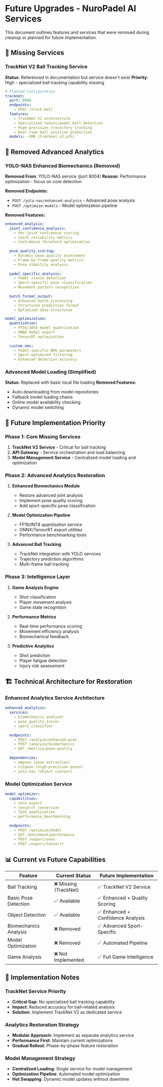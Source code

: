 # Future Upgrades - NuroPadel AI Services

This document outlines features and services that were removed during cleanup or planned for future implementation.

## 🎯 Missing Services

### TrackNet V2 Ball Tracking Service
**Status**: Referenced in documentation but service doesn't exist
**Priority**: High - specialized ball tracking capability missing

```yaml
# Planned Configuration
tracknet:
  port: 8008
  endpoints:
    - POST /track-ball
  features:
    - TrackNet V2 architecture
    - Specialized tennis/padel ball detection
    - High-precision trajectory tracking
    - Real-time ball position prediction
  models: ~3MB (tracknet_v2.pth)
```

## 🧠 Removed Advanced Analytics

### YOLO-NAS Enhanced Biomechanics (Removed)
**Removed From**: YOLO-NAS service (port 8004)
**Reason**: Performance optimization - focus on core detection

**Removed Endpoints:**
- `POST /yolo-nas/enhanced-analysis` - Advanced pose analysis
- `POST /optimize-models` - Model optimization pipeline

**Removed Features:**
```yaml
enhanced_analysis:
  joint_confidence_analysis:
    - Per-joint confidence scoring
    - Joint reliability metrics
    - Confidence threshold optimization
  
  pose_quality_scoring:
    - Dynamic pose quality assessment
    - Frame-by-frame quality metrics
    - Pose stability analysis
  
  padel_specific_analysis:
    - Padel stance detection
    - Sport-specific pose classification
    - Movement pattern recognition
  
  batch_format_output:
    - Enhanced batch processing
    - Structured prediction format
    - Optimized data structures

model_optimization:
  quantization:
    - FP16/INT8 model quantization
    - ONNX model export
    - TensorRT optimization
  
  custom_nms:
    - Padel-specific NMS parameters
    - Sport-optimized filtering
    - Enhanced detection accuracy
```

### Advanced Model Loading (Simplified)
**Status**: Replaced with basic local file loading
**Removed Features:**
- Auto-downloading from model repositories
- Fallback model loading chains
- Online model availability checking
- Dynamic model switching

## 🚀 Future Implementation Priority

### Phase 1: Core Missing Services
1. **TrackNet V2 Service** - Critical for ball tracking
2. **API Gateway** - Service orchestration and load balancing
3. **Model Management Service** - Centralized model loading and optimization

### Phase 2: Advanced Analytics Restoration
1. **Enhanced Biomechanics Module**
   - Restore advanced joint analysis
   - Implement pose quality scoring
   - Add sport-specific pose classification

2. **Model Optimization Pipeline**
   - FP16/INT8 quantization service
   - ONNX/TensorRT export utilities
   - Performance benchmarking tools

3. **Advanced Ball Tracking**
   - TrackNet integration with YOLO services
   - Trajectory prediction algorithms
   - Multi-frame ball tracking

### Phase 3: Intelligence Layer
1. **Game Analysis Engine**
   - Shot classification
   - Player movement analysis
   - Game state recognition

2. **Performance Metrics**
   - Real-time performance scoring
   - Movement efficiency analysis
   - Biomechanical feedback

3. **Predictive Analytics**
   - Shot prediction
   - Player fatigue detection
   - Injury risk assessment

## 🏗️ Technical Architecture for Restoration

### Enhanced Analytics Service Architecture
```yaml
enhanced_analytics:
  services:
    - biomechanics_analyzer
    - pose_quality_scorer
    - sport_classifier
  
  endpoints:
    - POST /analyze/enhanced-pose
    - POST /analyze/biomechanics
    - GET /metrics/pose-quality
  
  dependencies:
    - mmpose (pose extraction)
    - vitpose (high-precision poses)
    - yolo-nas (object context)
```

### Model Optimization Service
```yaml
model_optimizer:
  capabilities:
    - onnx_export
    - tensorrt_conversion
    - fp16_quantization
    - performance_benchmarking
  
  endpoints:
    - POST /optimize/model
    - GET /benchmark/performance
    - POST /export/onnx
    - POST /export/tensorrt
```

## 📊 Current vs Future Capabilities

| Feature | Current Status | Future Implementation |
|---------|---------------|----------------------|
| Ball Tracking | ❌ Missing (TrackNet) | ✅ TrackNet V2 Service |
| Basic Pose Detection | ✅ Available | ✅ Enhanced + Quality Scoring |
| Object Detection | ✅ Available | ✅ Enhanced + Confidence Analysis |
| Biomechanics Analysis | ❌ Removed | ✅ Advanced Sport-Specific |
| Model Optimization | ❌ Removed | ✅ Automated Pipeline |
| Game Analysis | ❌ Not Implemented | ✅ Full Game Intelligence |

## 🔧 Implementation Notes

### TrackNet Service Priority
- **Critical Gap**: No specialized ball tracking capability
- **Impact**: Reduced accuracy for ball-related analysis
- **Solution**: Implement TrackNet V2 as dedicated service

### Analytics Restoration Strategy
- **Modular Approach**: Implement as separate analytics service
- **Performance First**: Maintain current optimizations
- **Gradual Rollout**: Phase-by-phase feature restoration

### Model Management Strategy
- **Centralized Loading**: Single service for model management
- **Optimization Pipeline**: Automated model optimization
- **Hot Swapping**: Dynamic model updates without downtime